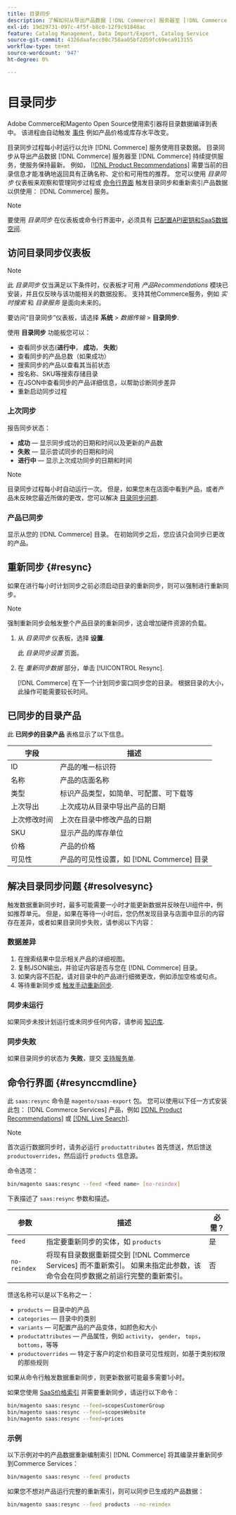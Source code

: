 ```yaml
---
title: 目录同步
description: 了解如何从导出产品数据 [!DNL Commerce] 服务器至 [!DNL Commerce Services] 不断更新服务。
exl-id: 19d29731-097c-4f5f-b8c0-12f9c91848ac
feature: Catalog Management, Data Import/Export, Catalog Service
source-git-commit: 4326daafecc08c758aa05bf2d59fc69eca913155
workflow-type: tm+mt
source-wordcount: '947'
ht-degree: 0%

---
```


# 目录同步

Adobe Commerce和Magento Open Source使用索引器将目录数据编译到表中。 该进程由自动触发 [事件](https://experienceleague.adobe.com/docs/commerce-admin/systems/tools/index-management.html#events-that-trigger-full-reindexing) 例如产品价格或库存水平改变。

目录同步过程每小时运行以允许 [!DNL Commerce] 服务使用目录数据。 目录同步从导出产品数据 [!DNL Commerce] 服务器至 [!DNL Commerce] 持续提供服务，使服务保持最新。 例如， [[!DNL Product Recommendations]](/help/product-recommendations/overview.md) 需要当前的目录信息才能准确地返回具有正确名称、定价和可用性的推荐。 您可以使用 _目录同步_ 仪表板来观察和管理同步过程或 [命令行界面](#resynccmdline) 触发目录同步和重新索引产品数据以供使用： [!DNL Commerce] 服务。

>[!NOTE]
>
> 要使用 _目录同步_ 在仪表板或命令行界面中，必须具有 [已配置API密钥和SaaS数据空间](saas.md).

## 访问目录同步仪表板

>[!NOTE]
>
> 此 _目录同步_ 仅当满足以下条件时，仪表板才可用 _产品Recommendations_ 模块已安装，并且仅反映与该功能相关的数据投影。 支持其他Commerce服务，例如 _实时搜索_ 和 _目录服务_ 是面向未来的。

要访问“目录同步”仪表板，请选择 **系统** > _数据传输_ > **目录同步**.

使用 **目录同步** 功能板您可以：

- 查看同步状态(**进行中**， **成功**， **失败**)
- 查看同步的产品总数（如果成功）
- 搜索同步的产品以查看其当前状态
- 按名称、SKU等搜索存储目录
- 在JSON中查看同步的产品详细信息，以帮助诊断同步差异
- 重新启动同步过程

### 上次同步

报告同步状态：

- **成功**  — 显示同步成功的日期和时间以及更新的产品数
- **失败**  — 显示尝试同步的日期和时间
- **进行中**  — 显示上次成功同步的日期和时间

>[!NOTE]
>
> 目录同步过程每小时自动运行一次。 但是，如果您未在店面中看到产品，或者产品未反映您最近所做的更改，您可以解决 [目录同步问题](#resolvesync).

### 产品已同步

显示从您的 [!DNL Commerce] 目录。 在初始同步之后，您应该只会同步已更改的产品。

## 重新同步 {#resync}

如果在进行每小时计划同步之前必须启动目录的重新同步，则可以强制进行重新同步。

>[!NOTE]
>
> 强制重新同步会触发整个产品目录的重新同步，这会增加硬件资源的负载。

1. 从 _目录同步_ 仪表板，选择 **设置**.

   此 _目录同步设置_ 页面。

1. 在 _重新同步数据_ 部分，单击 [!UICONTROL Resync].

   [!DNL Commerce] 在下一个计划同步窗口同步您的目录。 根据目录的大小，此操作可能需要较长时间。


## 已同步的目录产品

此 **已同步的目录产品** 表格显示了以下信息。

| 字段 | 描述 |
|---|---|
| ID | 产品的唯一标识符 |
| 名称 | 产品的店面名称 |
| 类型 | 标识产品类型，如简单、可配置、可下载等 |
| 上次导出 | 上次成功从目录中导出产品的日期 |
| 上次修改时间 | 上次在目录中修改产品的日期 |
| SKU | 显示产品的库存单位 |
| 价格 | 产品的价格 |
| 可见性 | 产品的可见性设置，如 [!DNL Commerce] 目录 |

## 解决目录同步问题 {#resolvesync}

触发数据重新同步时，最多可能需要一小时才能更新数据并反映在UI组件中，例如推荐单元。 但是，如果在等待一小时后，您仍然发现目录与店面中显示的内容存在差异，或者如果目录同步失败，请参阅以下内容：

### 数据差异

1. 在搜索结果中显示相关产品的详细视图。
1. 复制JSON输出，并验证内容是否与您在 [!DNL Commerce] 目录。
1. 如果内容不匹配，请对目录中的产品进行细微更改，例如添加空格或句点。
1. 等待重新同步或 [触发手动重新同步](#resync).

### 同步未运行

如果同步未按计划运行或未同步任何内容，请参阅 [知识库](https://experienceleague.adobe.com/docs/commerce-knowledge-base/kb/troubleshooting/miscellaneous/troubleshoot-product-recommendations-module-in-magento-commerce.html).

### 同步失败

如果目录同步的状态为 **失败**，提交 [支持服务单](https://experienceleague.adobe.com/docs/commerce-knowledge-base/kb/help-center-guide/magento-help-center-user-guide.html#submit-ticket).

## 命令行界面 {#resynccmdline}

此 `saas:resync` 命令是 `magento/saas-export` 包。 您可以使用以下任一方式安装此包： [!DNL Commerce Services] 产品，例如 [[!DNL Product Recommendations]](/help/product-recommendations/install-configure.md) 或 [[!DNL Live Search]](/help/live-search/install.md).

>[!NOTE]
>
> 首次运行数据同步时，请务必运行 `productattributes` 首先馈送，然后馈送 `productoverrides`，然后运行 `products` 信息源。

命令选项：

```bash
bin/magento saas:resync --feed <feed name> [no-reindex]
```

下表描述了 `saas:resync` 参数和描述。

| 参数 | 描述 | 必需？ |
|---| ---| ---|
| `feed` | 指定要重新同步的实体，如 `products` | 是 |
| `no-reindex` | 将现有目录数据重新提交到 [!DNL Commerce Services] 而不重新索引。 如果未指定此参数，该命令会在同步数据之前运行完整的重新索引。 | 否 |

馈送名称可以是以下名称之一：

- `products` — 目录中的产品
- `categories` — 目录中的类别
- `variants` — 可配置产品的产品变体，如颜色和大小
- `productattributes` — 产品属性，例如 `activity`， `gender`， `tops`， `bottoms`，等等
- `productoverrides` — 特定于客户的定价和目录可见性规则，如基于类别权限的那些规则

如果从命令行触发数据重新同步，则更新数据可能最多需要1小时。

如果您使用 [SaaS价格索引](../price-index/index.md) 并需要重新同步，请运行以下命令：

```bash
bin/magento saas:resync --feed=scopesCustomerGroup
bin/magento saas:resync --feed=scopesWebsite
bin/magento saas:resync --feed=prices
```

### 示例

以下示例对中的产品数据重新编制索引 [!DNL Commerce] 将其编录并重新同步到Commerce Services：

```bash
bin/magento saas:resync --feed products
```

如果您不想对产品运行完整的重新索引，则可以同步已生成的产品数据：

```bash
bin/magento saas:resync --feed products --no-reindex
```
